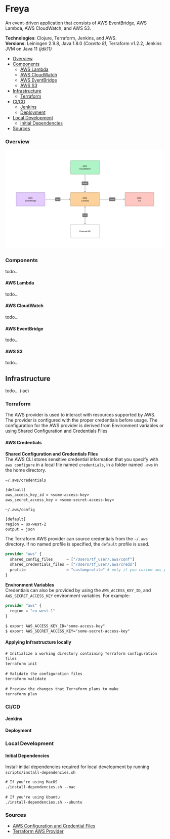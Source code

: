 # Freya 

An event-driven application that consists of AWS EventBridge, AWS Lambda, AWS CloudWatch, and AWS S3. 

**Technologies**: Clojure, Terraform, Jenkins, and AWS. <br> 
**Versions**: Leiningen 2.9.8, Java 1.8.0 _(Coretto 8)_, Terraform v1.2.2, Jenkins JVM on Java 11 _(jdk11)_

* [Overview](#overview)
* [Components](#components)
  * [AWS Lambda](#aws-lambda)
  * [AWS CloudWatch](#aws-cloudwatch)
  * [AWS EventBridge](#aws-eventbridge)
  * [AWS S3](#aws-s3)
* [Infrastructure](#infrastructure)
  * [Terraform](#terraform)
* [CI/CD](#cicd)
  * [Jenkins](#jenkins)
  * [Deployment](#deployment)
* [Local Development](#local-development)
  * [Initial Dependencies](#initial-dependencies)
* [Sources](#sources)

### Overview 

![](resources/freya-overview.png)

### Components
todo...

#### AWS Lambda
todo...

#### AWS CloudWatch
todo...

#### AWS EventBridge
todo...

#### AWS S3
todo...

## Infrastructure
todo... (iac)

### Terraform

The AWS provider is used to interact with resources supported by AWS. The provider
is configured with the proper credentials before usage. The configuration for the AWS
provider is derived from Environment variables or using Shared Configuration and Credentials Files

#### AWS Credentials
**Shared Configuration and Credentials Files**<br>
The AWS CLI stores sensitive credential information that you specify with `aws configure` in a local
file named `credentials`, in a folder named `.aws` in the home directory.

`~/.aws/credentials`
```shell
[default]
aws_access_key_id = <some-access-key>
aws_secret_access_key = <some-secret-access-key>
```
`~/.aws/config`
```shell
[default]
region = us-west-2
output = json
```

The Terraform AWS provider can source credentials from the `~/.aws` directory. If no named profile
is specified, the `default` profile is used. 
```terraform
provider "aws" {
  shared_config_files      = ["/Users/tf_user/.aws/conf"]
  shared_credentials_files = ["/Users/tf_user/.aws/creds"]
  profile                  = "customprofile" # only if you custom aws profile is used
}
```

**Environment Variables**<br>
Credentials can also be provided by using the `AWS_ACCESS_KEY_ID`, and `AWS_SECRET_ACCESS_KEY` environment variables.
For example:
```terraform
provider "aws" {
  region = "eu-west-1"
}
```
```shell
$ export AWS_ACCESS_KEY_ID="some-access-key"
$ export AWS_SECRET_ACCESS_KEY="some-secret-access-key"
```

#### Applying Infrastructure locally

```shell
# Initialize a working directory containing Terraform configuration files
terraform init

# Validate the configuration files
terraform validate 

# Preview the changes that Terraform plans to make
terraform plan
```

### CI/CD
#### Jenkins
#### Deployment

### Local Development

#### Initial Dependencies
Install initial dependencies required for local development by running `scripts/install-dependencies.sh`
```shell
# If you're using MacOS
./install-dependencies.sh --mac

# If you're using Ubuntu
./install-dependencies.sh --ubuntu
```


### Sources

* [AWS Configuration and Credential Files](https://docs.aws.amazon.com/cli/latest/userguide/cli-configure-files.html)
* [Terraform AWS Provider](https://registry.terraform.io/providers/hashicorp/aws/latest/docs)
